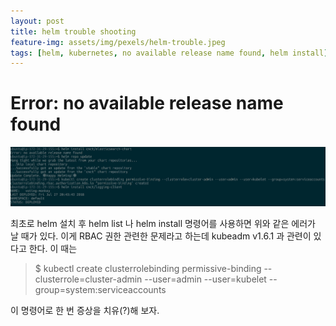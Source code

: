 ```yaml
---
layout: post
title: helm trouble shooting
feature-img: assets/img/pexels/helm-trouble.jpeg
tags: [helm, kubernetes, no available release name found, helm install]
---
```


# Error: no available release name found

![image](assets/img/pexels/helm-trouble.jpeg)


최초로 helm 설치 후 helm list 나  helm install 명령어를 사용하면 위와 같은 에러가 날 때가 있다.
이게 RBAC 권한 관련한 문제라고 하는데 kubeadm v1.6.1 과 관련이 있다고 한다.
이 때는 
>  $ kubectl create clusterrolebinding permissive-binding --clusterrole=cluster-admin --user=admin --user=kubelet --group=system:serviceaccounts

이 명령어로 한 번 증상을 치유(?)해 보자.
